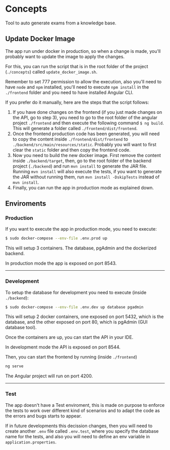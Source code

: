 # Concepts
Tool to auto generate exams from a knowledge base.

## Update Docker Image

The app run under docker in production, so when a change is made, you'll probably want to update the image to apply the changes.

For this, you can run the script that is in the root folder of the project (`./concepts`) called `update_docker_image.sh`. 

Remember to set 777 permission to allow the execution, also you'll need to have `node` and `npm` installed, you'll need to execute `npm install` in the `./frontend` folder and you need to have installed Angular CLI. 

If you prefer do it manually, here are the steps that the script follows:

1. If you have done changes on the frontend (if you just made changes on the API, go to step 3), you need to go to the root folder of the angular project `./frontend` and then execute the following command `$ ng build`. This will generate a folder called `./frontend/dist/frontend`.
2. Once the frontend production code has been generated, you will need to copy the content inside `./frontend/dist/frontend` to `./backend/src/main/resources/static`. Probably you will want to first clear the `static` folder and then copy the frontend code.
3. Now you need to build the new docker image. First remove the content inside `./backend/target`, then, go to the root folder of the backend project (`./backend`) and run `mvn install` to generate the JAR file. Running `mvn install` will also execute the tests, if you want to generate the JAR without running them, run `mvn install -DskipTests` instead of `mvn install`. 
4. Finally, you can run the app in production mode as explained down. 

## Enviroments

### Production

If you want to execute the app in production mode, you need to execute:
```bash
$ sudo docker-compose --env-file .env.prod up
```
This will setup 3 containers. The database, pgAdmin and the dockerized backend. 

In production mode the app is exposed on port 8543.

---

### Development

To setup the database for development you need to execute (inside `./backend`):
```bash
$ sudo docker-compose --env-file .env.dev up database pgadmin
```
This will setup 2 docker containers, one exposed on port 5432, which is the database, and the other exposed on port 80, which is pgAdmin (GUI database tool).

Once the containers are up, you can start the API in your IDE.

In development mode the API is exposed on port 8544.

Then, you can start the frontend by running (inside `./frontend`)

```bash
ng serve
```
The Angular project will run on port 4200.

---

### Test

The app doesn't have a Test enviroment, this is made on purpose to enforce the tests to work over different kind of scenarios and to adapt the code as the errors and bugs starts to appear.

If in future developments this decission changes, then you will need to create another `.env` file called `.env.test`, where you specify the database name for the tests, and also you will need to define an env variable in `application.properties`.

